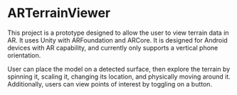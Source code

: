 # ARTerrainViewer

This project is a prototype designed to allow the user to view terrain data in AR. 
It uses Unity with ARFoundation and ARCore. It is designed for Android devices with AR capability, and currently only supports a vertical phone orientation. 

User can place the model on a detected surface, then explore the terrain by spinning it, scaling it, changing its location, and physically moving around it. Additionally, users can view points of interest by toggling on a button.
